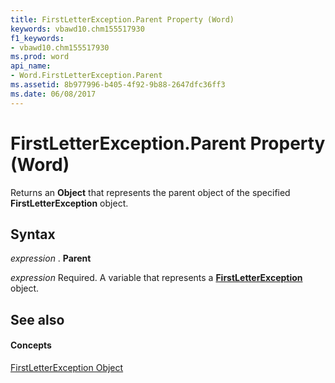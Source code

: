 ```yaml
---
title: FirstLetterException.Parent Property (Word)
keywords: vbawd10.chm155517930
f1_keywords:
- vbawd10.chm155517930
ms.prod: word
api_name:
- Word.FirstLetterException.Parent
ms.assetid: 8b977996-b405-4f92-9b88-2647dfc36ff3
ms.date: 06/08/2017
---
```



# FirstLetterException.Parent Property (Word)

Returns an  **Object** that represents the parent object of the specified **FirstLetterException** object.


## Syntax

 _expression_ . **Parent**

 _expression_ Required. A variable that represents a **[FirstLetterException](Word.FirstLetterException.md)** object.


## See also


#### Concepts


[FirstLetterException Object](Word.FirstLetterException.md)

